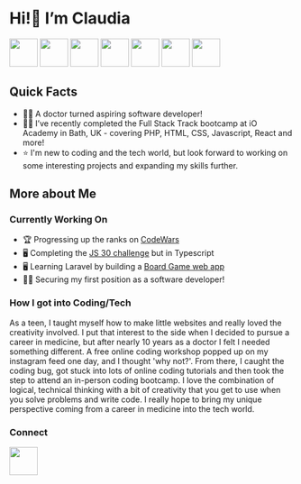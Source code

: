# <b>Hi!</b>👋 I’m Claudia

<img style="height:50px;" src="https://cdn.jsdelivr.net/gh/devicons/devicon@latest/icons/php/php-original.svg" /> <img style="height:50px;" src="https://cdn.jsdelivr.net/gh/devicons/devicon@latest/icons/html5/html5-original-wordmark.svg" /> <img style="height:50px;" src="https://cdn.jsdelivr.net/gh/devicons/devicon@latest/icons/css3/css3-original-wordmark.svg" /> <img style="height:50px;" src="https://cdn.jsdelivr.net/gh/devicons/devicon@latest/icons/javascript/javascript-original.svg" /> <img style="height:50px;" src="https://cdn.jsdelivr.net/gh/devicons/devicon@latest/icons/react/react-original-wordmark.svg" /> <img style="height:50px;" src="https://cdn.jsdelivr.net/gh/devicons/devicon@latest/icons/typescript/typescript-original.svg" /> <img style="height:50px;" src="https://cdn.jsdelivr.net/gh/devicons/devicon@latest/icons/mysql/mysql-plain-wordmark.svg" />

## Quick Facts
- 👩‍⚕️ A doctor turned aspiring software developer!  
- 👩‍💻 I’ve recently completed the Full Stack Track bootcamp at iO Academy in Bath, UK - covering PHP, HTML, CSS, Javascript, React and more!
- ⭐ I'm new to coding and the tech world, but look forward to working on some interesting projects and expanding my skills further.

## More about Me
### Currently Working On
- 🏆 Progressing up the ranks on [CodeWars](https://www.codewars.com/users/claudia-lim)
- 🖥 Completing the [JS 30 challenge](https://javascript30.com/) but in Typescript
- 🖥 Learning Laravel by building a [Board Game web app](https://github.com/claudia-lim/boardgame-app)
- 👩‍💻 Securing my first position as a software developer!
### How I got into Coding/Tech
As a teen, I taught myself how to make little websites and really loved the creativity involved. I put that interest to the side when I decided to pursue a career in medicine, but after nearly 10 years as a doctor I felt I needed something different. A free online coding workshop popped up on my instagram feed one day, and I thought 'why not?'. From there, I caught the coding bug, got stuck into lots of online coding tutorials and then took the step to attend an in-person coding bootcamp. 
I love the combination of logical, technical thinking with a bit of creativity that you get to use when you solve problems and write code.
I really hope to bring my unique perspective coming from a career in medicine into the tech world.
### Connect
[<img style="height: 50px;" src="https://cdn.jsdelivr.net/gh/devicons/devicon@latest/icons/linkedin/linkedin-original.svg" />](https://www.linkedin.com/in/claudia-l-26669b279/)



<!---
claudia-lim/claudia-lim is a ✨ special ✨ repository because its `README.md` (this file) appears on your GitHub profile.
You can click the Preview link to take a look at your changes.
--->
